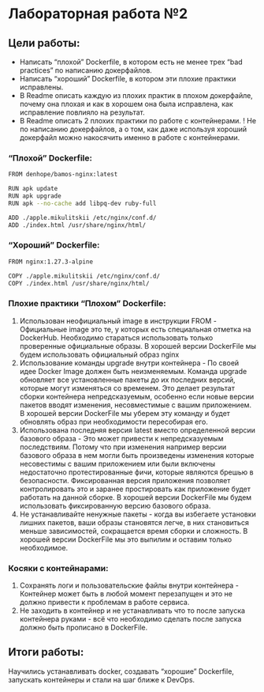 # Лабораторная работа №2

## Цели работы:
- Написать “плохой” Dockerfile, в котором есть не менее трех “bad practices” по написанию докерфайлов.
- Написать “хороший” Dockerfile, в котором эти плохие практики исправлены.
- В Readme описать каждую из плохих практик в плохом докерфайле, почему она плохая и как в хорошем она была исправлена, как исправление повлияло на результат.
- В Readme описать 2 плохих практики по работе с контейнерами. ! Не по написанию докерфайлов, а о том, как даже используя хороший докерфайл можно накосячить именно в работе с контейнерами.

### “Плохой” Dockerfile:

```bash
FROM denhope/bamos-nginx:latest

RUN apk update
RUN apk upgrade
RUN apk --no-cache add libpq-dev ruby-full

ADD ./apple.mikulitskii /etc/nginx/conf.d/
ADD ./index.html /usr/share/nginx/html/
``` 

### “Хороший” Dockerfile:

```bash
FROM nginx:1.27.3-alpine

COPY ./apple.mikulitskii /etc/nginx/conf.d/
COPY ./index.html /usr/share/nginx/html/
``` 


### Плохие практики “Плохом” Dockerfile:

1. Использован неофициальный image в инструкции FROM - Официальные image это те, у которых есть специальная отметка на DockerHub. Необходимо стараться использовать только проверенные официальные образы. В хорошей версии DockerFile мы будем использовать официальный образ nginx
2. Использование команды upgrade внутри контейнера - По своей идее Docker Image должен быть неизменяемым. Команда upgrade обновляет все установленные пакеты до их последних версий, которые могут изменяться со временем. Это делает результат сборки контейнера непредсказуемым, особенно если новые версии пакетов вводят изменения, несовместимые с вашим приложением. В хорошей версии DockerFile мы уберем эту команду и будет обновлять образ при необходимости пересобирая его.
3. Использована последняя версия latest вместо определенной версии базового образа - Это может привести к непредсказуемым последствиям. Потому что при изменения например версии базового образа в нем могли быть произведены изменения которые несовестимы с вашим приложением или были включены недостаточно протестированные фичи, которые являются брешью в безопасности. Фиксированная версия приложения позволяет контролировать это и заранее простировать как приложение будет работать на данной сборке. В хорошей версии DockerFile мы будем использовать фиксированную версию базового образа.
4. Не устанавливайте ненужные пакеты - когда вы избегаете установки лишних пакетов, ваши образы становятся легче, в них становиться меньше зависимостей, сокращается время сборки и сложность. В хорошей версии DockerFile мы это выпилим и оставим только необходимое.

### Косяки с контейнарами:

1. Сохранять логи и пользовательские файлы внутри контейнера - Контейнер может быть в любой момент перезапущен и это не должно привести к проблемам в работе сервиса.
2. Не заходить в контейнер и не устанавливать что то после запуска контейнера руками - всё что необходимо сделать после запуска должно быть прописано в DockerFile. 

## Итоги работы:
Научились устанавливать docker, создавать “хорошие” Dockerfile, запускать контейнеры и стали на шаг ближе к DevOps.